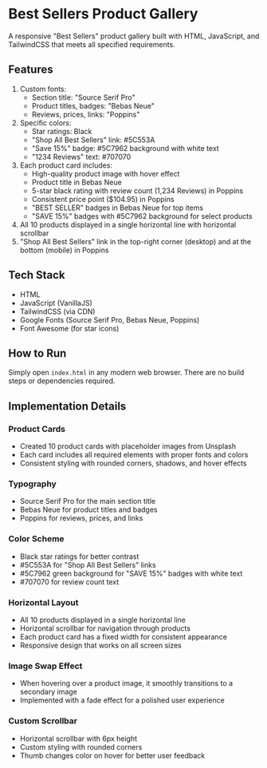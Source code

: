 # Best Sellers Product Gallery

A responsive "Best Sellers" product gallery built with HTML, JavaScript, and TailwindCSS that meets all specified requirements.

## Features

1. Custom fonts:
   - Section title: "Source Serif Pro"
   - Product titles, badges: "Bebas Neue"
   - Reviews, prices, links: "Poppins"
2. Specific colors:
   - Star ratings: Black
   - "Shop All Best Sellers" link: #5C553A
   - "Save 15%" badge: #5C7962 background with white text
   - "1234 Reviews" text: #707070
3. Each product card includes:
   - High-quality product image with hover effect
   - Product title in Bebas Neue
   - 5-star black rating with review count (1,234 Reviews) in Poppins
   - Consistent price point ($104.95) in Poppins
   - "BEST SELLER" badges in Bebas Neue for top items
   - "SAVE 15%" badges with #5C7962 background for select products
4. All 10 products displayed in a single horizontal line with horizontal scrollbar
5. "Shop All Best Sellers" link in the top-right corner (desktop) and at the bottom (mobile) in Poppins

## Tech Stack

- HTML
- JavaScript (VanillaJS)
- TailwindCSS (via CDN)
- Google Fonts (Source Serif Pro, Bebas Neue, Poppins)
- Font Awesome (for star icons)

## How to Run

Simply open `index.html` in any modern web browser. There are no build steps or dependencies required.

## Implementation Details

### Product Cards
- Created 10 product cards with placeholder images from Unsplash
- Each card includes all required elements with proper fonts and colors
- Consistent styling with rounded corners, shadows, and hover effects

### Typography
- Source Serif Pro for the main section title
- Bebas Neue for product titles and badges
- Poppins for reviews, prices, and links

### Color Scheme
- Black star ratings for better contrast
- #5C553A for "Shop All Best Sellers" links
- #5C7962 green background for "SAVE 15%" badges with white text
- #707070 for review count text

### Horizontal Layout
- All 10 products displayed in a single horizontal line
- Horizontal scrollbar for navigation through products
- Each product card has a fixed width for consistent appearance
- Responsive design that works on all screen sizes

### Image Swap Effect
- When hovering over a product image, it smoothly transitions to a secondary image
- Implemented with a fade effect for a polished user experience

### Custom Scrollbar
- Horizontal scrollbar with 6px height
- Custom styling with rounded corners
- Thumb changes color on hover for better user feedback